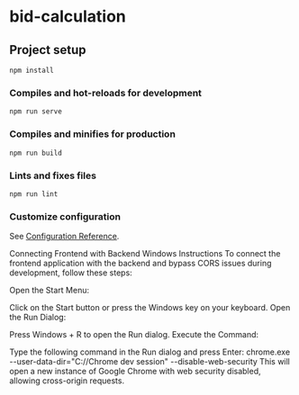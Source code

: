 # bid-calculation

## Project setup
```
npm install
```

### Compiles and hot-reloads for development
```
npm run serve
```

### Compiles and minifies for production
```
npm run build
```

### Lints and fixes files
```
npm run lint
```

### Customize configuration
See [Configuration Reference](https://cli.vuejs.org/config/).

Connecting Frontend with Backend
Windows Instructions
To connect the frontend application with the backend and bypass CORS issues during development, follow these steps:

Open the Start Menu:

Click on the Start button or press the Windows key on your keyboard.
Open the Run Dialog:

Press Windows + R to open the Run dialog.
Execute the Command:

Type the following command in the Run dialog and press Enter:
chrome.exe --user-data-dir="C://Chrome dev session" --disable-web-security
This will open a new instance of Google Chrome with web security disabled, allowing cross-origin requests.
